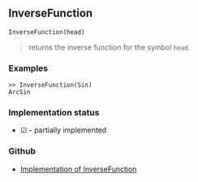 ## InverseFunction

```
InverseFunction(head)
```

> returns the inverse function for the symbol `head`.
 
### Examples

```
>> InverseFunction(Sin)
ArcSin
```






### Implementation status

* &#x2611; - partially implemented

### Github

* [Implementation of InverseFunction](https://github.com/axkr/symja_android_library/blob/master/symja_android_library/matheclipse-core/src/main/java/org/matheclipse/core/reflection/system/InverseFunction.java#L38) 
